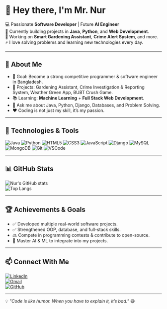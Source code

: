 # 👋 Hey there, I'm **Mr. Nur**  

💻 Passionate **Software Developer** | Future **AI Engineer**  
🌱 Currently building projects in **Java**, **Python**, and **Web Development**.  
🚀 Working on **Smart Gardening Assistant**, **Crime Alert System**, and more.  
⚡ I love solving problems and learning new technologies every day.  

---

## 📌 About Me
- 🎯 Goal: Become a strong competitive programmer & software engineer in Bangladesh.  
- 🔭 Projects: Gardening Assistant, Crime Investigation & Reporting System, Weather Green App, BUBT Crush Game.  
- 📚 Learning: **Machine Learning** + **Full Stack Web Development**.  
- 💬 Ask me about Java, Python, Django, Databases, and Problem Solving.  
- ❤️ Coding is not just my skill, it’s my passion.

---

## 🔧 Technologies & Tools
![Java](https://img.shields.io/badge/Code-Java-orange)
![Python](https://img.shields.io/badge/Code-Python-yellow)
![HTML5](https://img.shields.io/badge/Frontend-HTML5-red)
![CSS3](https://img.shields.io/badge/Frontend-CSS3-blue)
![JavaScript](https://img.shields.io/badge/Frontend-JavaScript-yellow)
![Django](https://img.shields.io/badge/Backend-Django-green)
![MySQL](https://img.shields.io/badge/Database-MySQL-blue)
![MongoDB](https://img.shields.io/badge/Database-MongoDB-green)
![Git](https://img.shields.io/badge/Tools-Git-orange)
![VSCode](https://img.shields.io/badge/Editor-VSCode-blue)

---

## 📊 GitHub Stats
![Nur's GitHub stats](https://github-readme-stats.vercel.app/api?username=nur-uddin&show_icons=true&theme=tokyonight)  
![Top Langs](https://github-readme-stats.vercel.app/api/top-langs/?username=nur-uddin&layout=compact&theme=tokyonight)

---

## 🏆 Achievements & Goals
- ✅ Developed multiple real-world software projects.
- ✅ Strengthened OOP, database, and full-stack skills.
- 🔜 Compete in programming contests & contribute to open-source.
- 🎯 Master AI & ML to integrate into my projects.

---

## 📫 Connect With Me
[![LinkedIn](https://img.shields.io/badge/LinkedIn-blue?logo=linkedin)](https://linkedin.com/in/yourusername)  
[![Gmail](https://img.shields.io/badge/Email-red?logo=gmail)](mailto:youremail@example.com)  
[![GitHub](https://img.shields.io/badge/GitHub-black?logo=github)](https://github.com/nur-uddin)  

---

💡 *"Code is like humor. When you have to explain it, it’s bad."* 😄

